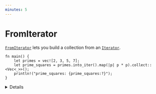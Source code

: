 ```yaml
---
minutes: 5
---
```


# FromIterator

[`FromIterator`][1] lets you build a collection from an [`Iterator`][2].

```rust,editable
fn main() {
    let primes = vec![2, 3, 5, 7];
    let prime_squares = primes.into_iter().map(|p| p * p).collect::<Vec<_>>();
    println!("prime_squares: {prime_squares:?}");
}
```

<details>

`Iterator` implements

```rust,ignore
fn collect<B>(self) -> B
where
    B: FromIterator<Self::Item>,
    Self: Sized
```

There are two ways to specify `B` for this method:

- With the "turbofish": `some_iterator.collect::<COLLECTION_TYPE>()`, as shown.
  The `_` shorthand used here lets Rust infer the type of the `Vec` elements.
- With type inference: `let prime_squares: Vec<_> = some_iterator.collect()`.
  Rewrite the example to use this form.

There are basic implementations of `FromIterator` for `Vec`, `HashMap`, etc.
There are also more specialized implementations which let you do cool things
like convert an `Iterator<Item = Result<V, E>>` into a `Result<Vec<V>, E>`.

</details>

[1]: https://doc.rust-lang.org/std/iter/trait.FromIterator.html
[2]: https://doc.rust-lang.org/std/iter/trait.Iterator.html
